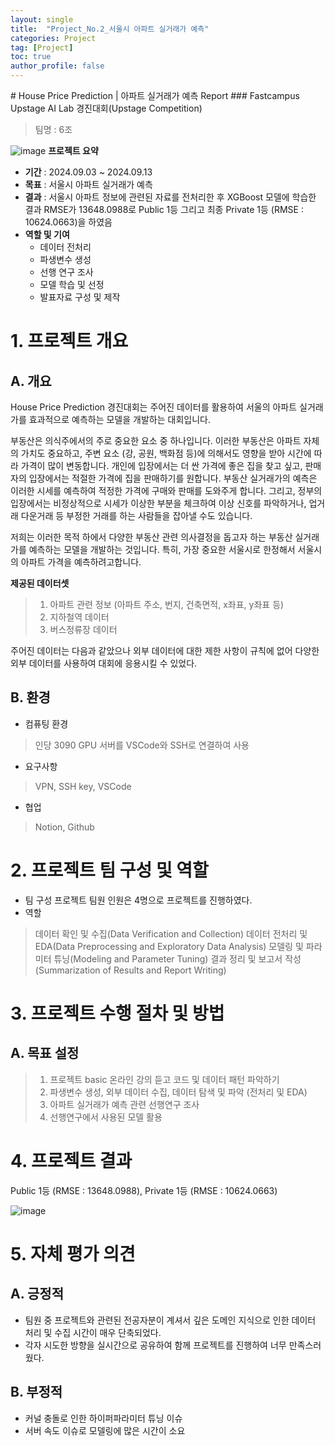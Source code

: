 ```yaml
---
layout: single
title:  "Project_No.2_서울시 아파트 실거래가 예측"
categories: Project
tag: [Project]
toc: true
author_profile: false
---
```


<head>
  <style>
    table.dataframe {
      white-space: normal;
      width: 100%;
      height: 240px;
      display: block;
      overflow: auto;
      font-family: Arial, sans-serif;
      font-size: 0.9rem;
      line-height: 20px;
      text-align: center;
      border: 0px !important;
    }

    table.dataframe th {
      text-align: center;
      font-weight: bold;
      padding: 8px;
    }

    table.dataframe td {
      text-align: center;
      padding: 8px;
    }

    table.dataframe tr:hover {
      background: #b8d1f3; 
    }

    .output_prompt {
      overflow: auto;
      font-size: 0.9rem;
      line-height: 1.45;
      border-radius: 0.3rem;
      -webkit-overflow-scrolling: touch;
      padding: 0.8rem;
      margin-top: 0;
      margin-bottom: 15px;
      font: 1rem Consolas, "Liberation Mono", Menlo, Courier, monospace;
      color: $code-text-color;
      border: solid 1px $border-color;
      border-radius: 0.3rem;
      word-break: normal;
      white-space: pre;
    }

  .dataframe tbody tr th:only-of-type {
      vertical-align: middle;
  }

  .dataframe tbody tr th {
      vertical-align: top;
  }

  .dataframe thead th {
      text-align: center !important;
      padding: 8px;
  }

  .page__content p {
      margin: 0 0 0px !important;
  }

  .page__content p > strong {
    font-size: 0.8rem !important;
  }

  </style>
</head>
# House Price Prediction | 아파트 실거래가 예측 Report
### Fastcampus Upstage AI Lab 경진대회(Upstage Competition)

> 팀명 : 6조

![image](https://github.com/user-attachments/assets/6b149119-c4a4-4651-90b2-0cbe393cddfe) **프로젝트 요약**
+ **기간** : 2024.09.03 ~ 2024.09.13
+ **목표** : 서울시 아파트 실거래가 예측
+ **결과** : 서울시 아파트 정보에 관련된 자료를 전처리한 후 XGBoost 모델에 학습한 결과 RMSE가 13648.0988로 Public 1등 그리고 최종 Private 1등 (RMSE : 10624.0663)을 하였음
+ **역할 및 기여** 
    + 데이터 전처리
    + 파생변수 생성
    + 선행 연구 조사
    + 모델 학습 및 선정
    + 발표자료 구성 및 제작

# 1. 프로젝트 개요
## A. 개요
House Price Prediction 경진대회는 주어진 데이터를 활용하여 서울의 아파트 실거래가를 효과적으로 예측하는 모델을 개발하는 대회입니다. 

부동산은 의식주에서의 주로 중요한 요소 중 하나입니다. 이러한 부동산은 아파트 자체의 가치도 중요하고, 주변 요소 (강, 공원, 백화점 등)에 의해서도 영향을 받아 시간에 따라 가격이 많이 변동합니다. 개인에 입장에서는 더 싼 가격에 좋은 집을 찾고 싶고, 판매자의 입장에서는 적절한 가격에 집을 판매하기를 원합니다. 부동산 실거래가의 예측은 이러한 시세를 예측하여 적정한 가격에 구매와 판매를 도와주게 합니다. 그리고, 정부의 입장에서는 비정상적으로 시세가 이상한 부분을 체크하여 이상 신호를 파악하거나, 업거래 다운거래 등 부정한 거래를 하는 사람들을 잡아낼 수도 있습니다. 

저희는 이러한 목적 하에서 다양한 부동산 관련 의사결정을 돕고자 하는 부동산 실거래가를 예측하는 모델을 개발하는 것입니다. 특히, 가장 중요한 서울시로 한정해서 서울시의 아파트 가격을 예측하려고합니다.

**제공된 데이터셋**
> 1. 아파트 관련 정보 (아파트 주소, 번지, 건축면적, x좌표, y좌표 등)
> 2. 지하철역 데이터
> 3. 버스정류장 데이터

주어진 데이터는 다음과 같았으나 외부 데이터에 대한 제한 사항이 규칙에 없어 다양한 외부 데이터를 사용하여 대회에 응용시킬 수 있었다.

## B. 환경
+ 컴퓨팅 환경
> 인당 3090 GPU 서버를 VSCode와 SSH로 연결하여 사용
+ 요구사항
> VPN, SSH key, VSCode
+ 협업
> Notion, Github

# 2. 프로젝트 팀 구성 및 역할
+ 팀 구성
프로젝트 팀원 인원은 4명으로 프로젝트를 진행하였다.
+ 역할
> 데이터 확인 및 수집(Data Verification and Collection)
> 데이터 전처리 및 EDA(Data Preprocessing and Exploratory Data Analysis)
> 모델링 및 파라미터 튜닝(Modeling and Parameter Tuning)
> 결과 정리 및 보고서 작성(Summarization of Results and Report Writing)

# 3. 프로젝트 수행 절차 및 방법
## A. 목표 설정
> 1. 프로젝트 basic 온라인 강의 듣고 코드 및 데이터 패턴 파악하기
> 2. 파생변수 생성, 외부 데이터 수집, 데이터 탐색 및 파악 (전처리 및 EDA)
> 3. 아파트 실거래가 예측 관련 선행연구 조사
> 4. 선행연구에서 사용된 모델 활용

# 4. 프로젝트 결과
Public 1등 (RMSE : 13648.0988), Private 1등 (RMSE : 10624.0663)

![image](https://github.com/user-attachments/assets/0742dab5-37b0-4561-9ad8-462fbbfa5d1e)


# 5. 자체 평가 의견
## A. 긍정적 
+ 팀원 중 프로젝트와 관련된 전공자분이 계셔서 깊은 도메인 지식으로 인한 데이터 처리 및 수집 시간이 매우 단축되었다.
+ 각자 시도한 방향을 실시간으로 공유하여 함께 프로젝트를 진행하여 너무 만족스러웠다.

## B. 부정적
+ 커널 충돌로 인한 하이퍼파라미터 튜닝 이슈
+ 서버 속도 이슈로 모델링에 많은 시간이 소요

